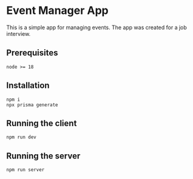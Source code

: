 # Event Manager App
This is a simple app for managing events. The app was created for a job interview.

## Prerequisites
`node >= 18`

## Installation

```
npm i
npx prisma generate
```

## Running the client

```
npm run dev
```

## Running the server

```
npm run server
```
